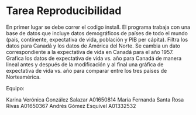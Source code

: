 # Tarea Reproducibilidad

En primer lugar se debe correr el codigo install.
El programa trabaja con una base de datos que incluye datos demográficos de países de todo el mundo (país, continente, expectativa de vida,
población y PIB per cápita). Filtra los datos para Canadá y los datos de América del Norte. Se cambia un dato correspondiente a la expectativa
de vida en Canadá para el año 1957. Grafica los datos de expectativa de vida vs. año para Canadá de manera lineal antes y después de la modificación
y al final una gráfica de expectativa de vida vs. año para comparar entre los tres países de Norteamérica.

Equipo: 

Karina Verónica González Salazar	A01650814
María Fernanda Santa Rosa Rivas		A01650367
Andrés Gómez Esquivel 			A01332532

